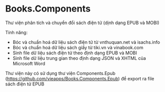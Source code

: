 # Books.Components
Thư viện phân tích và chuyển đổi sách điện tử (dịnh dạng EPUB và MOBI)

Tính năng:
- Bóc và chuẩn hoá dữ liệu sách điện tử từ vnthuquan.net và isachs.info
- Bóc và chuẩn hoá dữ liệu sách giấy từ tiki.vn và vinabook.com
- Sinh file dữ liệu sách điện tử theo định dạng EPUB và MOBI
- Sinh file dữ liệu trung gian theo định dạng JSON và XHTML của Microsoft Word

Thư viện này có sử dụng thư viện Components.Epub (https://github.com/vieapps/Books.Components.Epub) để export ra file sách điện tử EPUB
